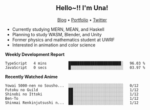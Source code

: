 <h2 align="center">
  Hello~!! I'm Una!
</h2>

<p align="center">
  <a href="https://anarchy.website/">Blog</a> &bull;
  <a href="https://una-ada.github.io/">Portfolio</a> &bull;
  <a href="https://twitter.com/xn__z7x">Twitter</a>
</p>

- Currently studying MERN, MEAN, and Haskell
- Planning to study WASM, Blender, and Unity
- Former physics and mathematics student at UWRF
- Interested in animation and color science

**Weekly Development Report**

<!--START_SECTION:waka-->

```text
TypeScript   4 mins          ████████████████████████░   96.03 %
JavaScript   0 secs          █░░░░░░░░░░░░░░░░░░░░░░░░   03.97 %
```

<!--END_SECTION:waka-->

**Recently Watched Anime**

<!-- RECENT-ANIME:START -->

    Yowai 5000-nen no Sousho...  ░░░░░░░░░░░░░░░░░░░░░░░░░   0/12
    Futoku no Guild              ██░░░░░░░░░░░░░░░░░░░░░░░   1/12
    Shinobi no Ittoki            ██░░░░░░░░░░░░░░░░░░░░░░░   1/12
    Ben-To                       ██░░░░░░░░░░░░░░░░░░░░░░░   1/12
    Shinmai Renkinjutsushi n...  ██░░░░░░░░░░░░░░░░░░░░░░░   1/12
<!-- RECENT-ANIME:END -->
